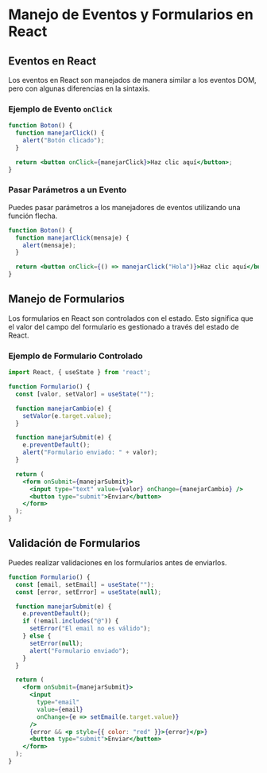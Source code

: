 # Manejo de Eventos y Formularios en React

## Eventos en React

Los eventos en React son manejados de manera similar a los eventos DOM, pero con algunas diferencias en la sintaxis.

### Ejemplo de Evento `onClick`

```jsx
function Boton() {
  function manejarClick() {
    alert("Botón clicado");
  }

  return <button onClick={manejarClick}>Haz clic aquí</button>;
}
```

### Pasar Parámetros a un Evento

Puedes pasar parámetros a los manejadores de eventos utilizando una función flecha.

```jsx
function Boton() {
  function manejarClick(mensaje) {
    alert(mensaje);
  }

  return <button onClick={() => manejarClick("Hola")}>Haz clic aquí</button>;
}
```

## Manejo de Formularios

Los formularios en React son controlados con el estado. Esto significa que el valor del campo del formulario es gestionado a través del estado de React.

### Ejemplo de Formulario Controlado

```jsx
import React, { useState } from 'react';

function Formulario() {
  const [valor, setValor] = useState("");

  function manejarCambio(e) {
    setValor(e.target.value);
  }

  function manejarSubmit(e) {
    e.preventDefault();
    alert("Formulario enviado: " + valor);
  }

  return (
    <form onSubmit={manejarSubmit}>
      <input type="text" value={valor} onChange={manejarCambio} />
      <button type="submit">Enviar</button>
    </form>
  );
}
```

## Validación de Formularios

Puedes realizar validaciones en los formularios antes de enviarlos.

```jsx
function Formulario() {
  const [email, setEmail] = useState("");
  const [error, setError] = useState(null);

  function manejarSubmit(e) {
    e.preventDefault();
    if (!email.includes("@")) {
      setError("El email no es válido");
    } else {
      setError(null);
      alert("Formulario enviado");
    }
  }

  return (
    <form onSubmit={manejarSubmit}>
      <input
        type="email"
        value={email}
        onChange={e => setEmail(e.target.value)}
      />
      {error && <p style={{ color: "red" }}>{error}</p>}
      <button type="submit">Enviar</button>
    </form>
  );
}
```
